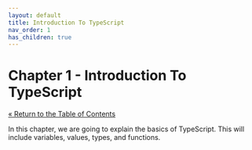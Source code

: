 ```yaml
---
layout: default
title: Introduction To TypeScript
nav_order: 1
has_children: true
---
```


# Chapter 1 - Introduction To TypeScript

[&laquo; Return to the Table of Contents](../../index.md)

In this chapter, we are going to explain the basics of TypeScript.
This will include variables, values, types, and functions. 